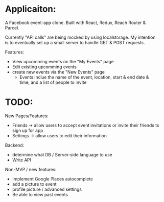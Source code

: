 # Applicaiton:

A Facebook event-app clone. Built with React, Redux, Reach Router & Parcel.

Currently "API calls" are being mocked by using localstorage. My intention is to eventually set up a small server to handle GET & POST requests.

Features:

-   View upcomming events on the "My Events" page
-   Edit existing upcomming events
-   create new events via the "New Events" page
    -   Events inclue the name of the event, location, start & end date & time, and a list of people to invite

# TODO:

New Pages/Features:

-   Friends -> allow users to accept event invitations or invite their friends to sign up for app
-   Settings -> allow users to edit their information

Backend:

-   determine what DB / Server-side language to use
-   Write API

Non-MVP / new features:

-   Implement Google Places autocomplete
-   add a picture to event
-   profile picture / advanced settings
-   Be able to view past events
